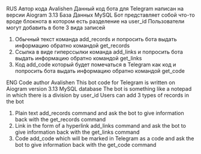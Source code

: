 RUS
Автор кода Avalishen
Данный код бота для Telegram написан на версии Aiogram 3.13
База Данных MySQL
Бот представляет собой что-то вроде блокнота в котором есть разделение на user_id
Пользователи могут добавить в боте 3 вида записей
1) Обычный текст команда add_records и попросить бота выдать информацию обратно командой get_records
2) Ссылка в виде гиперссылки команда add_links и попросить бота выдать информацию обратно командой get_links
3) Код add_code который будет помечаться в Telegram как код и попросить бота выдать информацию обратно командой get_code

ENG
Code author Avalishen
This bot code for Telegram is written on Aiogram version 3.13
MySQL database
The bot is something like a notepad in which there is a division by user_id
Users can add 3 types of records in the bot
1) Plain text add_records command and ask the bot to give information back with the get_records command
2) Link in the form of a hyperlink add_links command and ask the bot to give information back with the get_links command
3) Code add_code which will be marked in Telegram as a code and ask the bot to give information back with the get_code command
